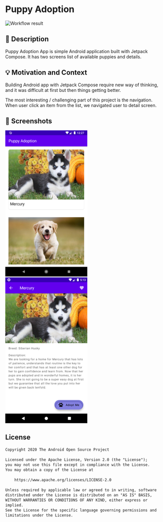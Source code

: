 # Puppy Adoption

<!--- Replace <OWNER> with your Github Username and <REPOSITORY> with the name of your repository. -->
<!--- You can find both of these in the url bar when you open your repository in github. -->
![Workflow result](https://github.com/vsay01/android-dev-challenge-compose-puppy-adoption/workflows/Check/badge.svg)


## :scroll: Description
Puppy Adoption App is simple Android application built with Jetpack Compose. It has two screens list of available puppies and details.

## :bulb: Motivation and Context
Building Android app with Jetpack Compose require new way of thinking, and it was difficult at first but then things getting better.

The most interesting / challenging part of this project is the navigation. When user click an item from the list, we navigated user to detail screen.


## :camera_flash: Screenshots
<img src="/results/screenshot_1.png" width="260">&emsp;<img src="/results/screenshot_2.png" width="260">

## License
```
Copyright 2020 The Android Open Source Project

Licensed under the Apache License, Version 2.0 (the "License");
you may not use this file except in compliance with the License.
You may obtain a copy of the License at

    https://www.apache.org/licenses/LICENSE-2.0

Unless required by applicable law or agreed to in writing, software
distributed under the License is distributed on an "AS IS" BASIS,
WITHOUT WARRANTIES OR CONDITIONS OF ANY KIND, either express or implied.
See the License for the specific language governing permissions and
limitations under the License.
```